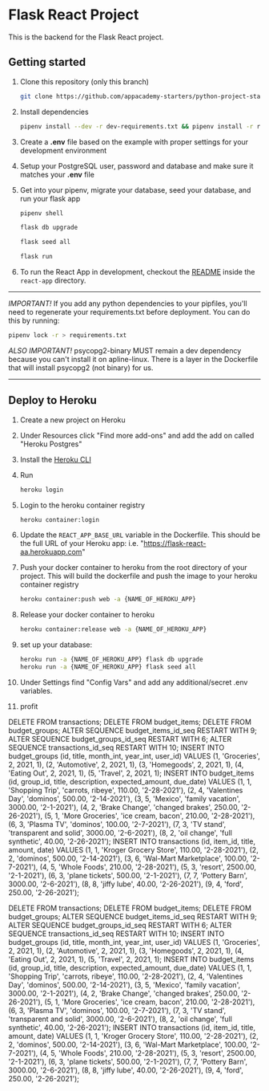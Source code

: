 # Flask React Project

This is the backend for the Flask React project.

## Getting started

1. Clone this repository (only this branch)

   ```bash
   git clone https://github.com/appacademy-starters/python-project-starter.git
   ```

2. Install dependencies

      ```bash
      pipenv install --dev -r dev-requirements.txt && pipenv install -r requirements.txt
      ```

3. Create a **.env** file based on the example with proper settings for your
   development environment
4. Setup your PostgreSQL user, password and database and make sure it matches your **.env** file

5. Get into your pipenv, migrate your database, seed your database, and run your flask app

   ```bash
   pipenv shell
   ```

   ```bash
   flask db upgrade
   ```

   ```bash
   flask seed all
   ```

   ```bash
   flask run
   ```

6. To run the React App in development, checkout the [README](./react-app/README.md) inside the `react-app` directory.

***
*IMPORTANT!*
   If you add any python dependencies to your pipfiles, you'll need to regenerate your requirements.txt before deployment.
   You can do this by running:

   ```bash
   pipenv lock -r > requirements.txt
   ```

*ALSO IMPORTANT!*
   psycopg2-binary MUST remain a dev dependency because you can't install it on apline-linux.
   There is a layer in the Dockerfile that will install psycopg2 (not binary) for us.
***

## Deploy to Heroku

1. Create a new project on Heroku
2. Under Resources click "Find more add-ons" and add the add on called "Heroku Postgres"
3. Install the [Heroku CLI](https://devcenter.heroku.com/articles/heroku-command-line)
4. Run

   ```bash
   heroku login
   ```

5. Login to the heroku container registry

   ```bash
   heroku container:login
   ```

6. Update the `REACT_APP_BASE_URL` variable in the Dockerfile.
   This should be the full URL of your Heroku app: i.e. "https://flask-react-aa.herokuapp.com"
7. Push your docker container to heroku from the root directory of your project.
   This will build the dockerfile and push the image to your heroku container registry

   ```bash
   heroku container:push web -a {NAME_OF_HEROKU_APP}
   ```

8. Release your docker container to heroku

   ```bash
   heroku container:release web -a {NAME_OF_HEROKU_APP}
   ```

9. set up your database:

   ```bash
   heroku run -a {NAME_OF_HEROKU_APP} flask db upgrade
   heroku run -a {NAME_OF_HEROKU_APP} flask seed all
   ```

10. Under Settings find "Config Vars" and add any additional/secret .env variables.

11. profit

DELETE FROM transactions;
DELETE FROM budget_items;
DELETE FROM budget_groups;
ALTER SEQUENCE budget_items_id_seq RESTART WITH 9;
ALTER SEQUENCE budget_groups_id_seq RESTART WITH 6;
ALTER SEQUENCE transactions_id_seq RESTART WITH 10;
INSERT INTO budget_groups (id, title, month_int, year_int, user_id) VALUES
	(1, 'Groceries', 2, 2021, 1),
    (2, 'Automotive', 2, 2021, 1),
    (3, 'Homegoods', 2, 2021, 1),
    (4, 'Eating Out', 2, 2021, 1),
    (5, 'Travel', 2, 2021, 1);
INSERT INTO budget_items (id, group_id, title, description, expected_amount, due_date) VALUES
	(1, 1, 'Shopping Trip', 'carrots, ribeye', 110.00, '2-28-2021'),
    (2, 4, 'Valentines Day', 'dominos', 500.00, '2-14-2021'),
    (3, 5, 'Mexico', 'family vacation', 3000.00, '2-1-2021'),
    (4, 2, 'Brake Change', 'changed brakes', 250.00, '2-26-2021'),
	(5, 1, 'More Groceries', 'ice cream, bacon', 210.00, '2-28-2021'),
    (6, 3, 'Plasma TV', 'dominos', 100.00, '2-7-2021'),
    (7, 3, 'TV stand', 'transparent and solid', 3000.00, '2-6-2021'),
    (8, 2, 'oil change', 'full synthetic', 40.00, '2-26-2021');
INSERT INTO transactions (id, item_id, title, amount, date) VALUES
	(1, 1, 'Kroger Grocery Store', 110.00, '2-28-2021'),
    (2, 2, 'dominos', 500.00, '2-14-2021'),
    (3, 6, 'Wal-Mart Marketplace', 100.00, '2-7-2021'),
    (4, 5, 'Whole Foods', 210.00, '2-28-2021'),
	(5, 3, 'resort', 2500.00, '2-1-2021'),
    (6, 3, 'plane tickets', 500.00, '2-1-2021'),
	(7, 7, 'Pottery Barn', 3000.00, '2-6-2021'),
    (8, 8, 'jiffy lube', 40.00, '2-26-2021'),
    (9, 4, 'ford', 250.00, '2-26-2021');
    
DELETE FROM transactions;
DELETE FROM budget_items;
DELETE FROM budget_groups;
ALTER SEQUENCE budget_items_id_seq RESTART WITH 9;
ALTER SEQUENCE budget_groups_id_seq RESTART WITH 6;
ALTER SEQUENCE transactions_id_seq RESTART WITH 10;
INSERT INTO budget_groups (id, title, month_int, year_int, user_id) VALUES
	(1, 'Groceries', 2, 2021, 1),
    (2, 'Automotive', 2, 2021, 1),
    (3, 'Homegoods', 2, 2021, 1),
    (4, 'Eating Out', 2, 2021, 1),
    (5, 'Travel', 2, 2021, 1);
INSERT INTO budget_items (id, group_id, title, description, expected_amount, due_date) VALUES
	(1, 1, 'Shopping Trip', 'carrots, ribeye', 110.00, '2-28-2021'),
    (2, 4, 'Valentines Day', 'dominos', 500.00, '2-14-2021'),
    (3, 5, 'Mexico', 'family vacation', 3000.00, '2-1-2021'),
    (4, 2, 'Brake Change', 'changed brakes', 250.00, '2-26-2021'),
	(5, 1, 'More Groceries', 'ice cream, bacon', 210.00, '2-28-2021'),
    (6, 3, 'Plasma TV', 'dominos', 100.00, '2-7-2021'),
    (7, 3, 'TV stand', 'transparent and solid', 3000.00, '2-6-2021'),
    (8, 2, 'oil change', 'full synthetic', 40.00, '2-26-2021');
INSERT INTO transactions (id, item_id, title, amount, date) VALUES
	(1, 1, 'Kroger Grocery Store', 110.00, '2-28-2021'),
    (2, 2, 'dominos', 500.00, '2-14-2021'),
    (3, 6, 'Wal-Mart Marketplace', 100.00, '2-7-2021'),
    (4, 5, 'Whole Foods', 210.00, '2-28-2021'),
	(5, 3, 'resort', 2500.00, '2-1-2021'),
    (6, 3, 'plane tickets', 500.00, '2-1-2021'),
	(7, 7, 'Pottery Barn', 3000.00, '2-6-2021'),
    (8, 8, 'jiffy lube', 40.00, '2-26-2021'),
    (9, 4, 'ford', 250.00, '2-26-2021');